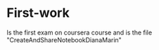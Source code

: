 # First-work
Is the first exam on coursera course and is the file "CreateAndShareNotebookDianaMarin"

